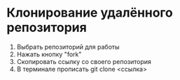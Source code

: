 # Клонирование удалённого репозитория

1. Выбрать репозиторий для работы
2. Нажать кнопку "fork"
3. Скопировать ссылку со своего репозитория
4. В терминале прописать git clone <ссылка>